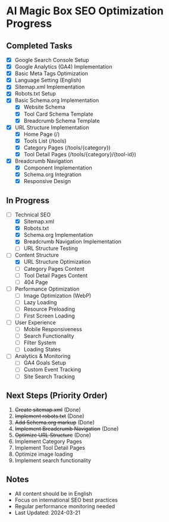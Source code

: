 # AI Magic Box SEO Optimization Progress

## Completed Tasks
- [x] Google Search Console Setup
- [x] Google Analytics (GA4) Implementation
- [x] Basic Meta Tags Optimization
- [x] Language Setting (English)
- [x] Sitemap.xml Implementation
- [x] Robots.txt Setup
- [x] Basic Schema.org Implementation
  - [x] Website Schema
  - [x] Tool Card Schema Template
  - [x] Breadcrumb Schema Template
- [x] URL Structure Implementation
  - [x] Home Page (/)
  - [x] Tools List (/tools)
  - [x] Category Pages (/tools/{category})
  - [x] Tool Detail Pages (/tools/{category}/{tool-id})
- [x] Breadcrumb Navigation
  - [x] Component Implementation
  - [x] Schema.org Integration
  - [x] Responsive Design

## In Progress
- [ ] Technical SEO
  - [x] Sitemap.xml
  - [x] Robots.txt
  - [x] Schema.org Implementation
  - [x] Breadcrumb Navigation Implementation
  - [ ] URL Structure Testing

- [ ] Content Structure
  - [x] URL Structure Optimization
  - [ ] Category Pages Content
  - [ ] Tool Detail Pages Content
  - [ ] 404 Page

- [ ] Performance Optimization
  - [ ] Image Optimization (WebP)
  - [ ] Lazy Loading
  - [ ] Resource Preloading
  - [ ] First Screen Loading

- [ ] User Experience
  - [ ] Mobile Responsiveness
  - [ ] Search Functionality
  - [ ] Filter System
  - [ ] Loading States

- [ ] Analytics & Monitoring
  - [ ] GA4 Goals Setup
  - [ ] Custom Event Tracking
  - [ ] Site Search Tracking

## Next Steps (Priority Order)
1. ~~Create sitemap.xml~~ (Done)
2. ~~Implement robots.txt~~ (Done)
3. ~~Add Schema.org markup~~ (Done)
4. ~~Implement Breadcrumb Navigation~~ (Done)
5. ~~Optimize URL Structure~~ (Done)
6. Implement Category Pages
7. Implement Tool Detail Pages
8. Optimize image loading
9. Implement search functionality

## Notes
- All content should be in English
- Focus on international SEO best practices
- Regular performance monitoring needed
- Last Updated: 2024-03-21 